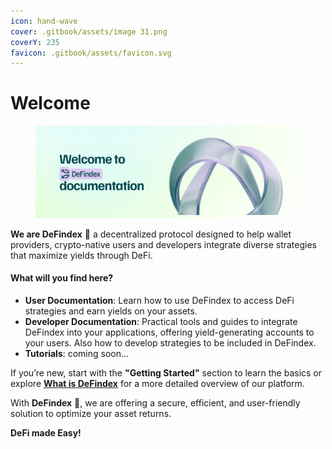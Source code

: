```yaml
---
icon: hand-wave
cover: .gitbook/assets/image 31.png
coverY: 235
favicon: .gitbook/assets/favicon.svg
---
```


# Welcome

<figure><img src=".gitbook/assets/Component 12.png" alt=""><figcaption></figcaption></figure>

**We are DeFindex** 🔁 a decentralized protocol designed to help wallet providers, crypto-native users and  developers integrate diverse strategies that maximize yields through DeFi.

#### What will you find here?

* **User Documentation**: Learn how to use DeFindex to access DeFi strategies and earn yields on your assets.
* **Developer Documentation**: Practical tools and guides to integrate DeFindex into your applications, offering yield-generating accounts to your users. Also how to develop strategies to be included in DeFindex.
* **Tutorials**: coming soon...

If you’re new, start with the **"Getting Started"** section to learn the basics or explore [**What is DeFindex**](https://app.gitbook.com/o/CL0VfO2AdQ9HkYTcTiO5/s/nOjEfj1qCoVgPEQ3cl02/) for a more detailed overview of our platform.

With **DeFindex** 🔁, we are offering a secure, efficient, and user-friendly solution to optimize your asset returns.

&#x20;**DeFi made Easy!**
